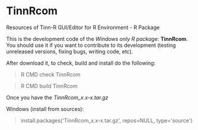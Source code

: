 TinnRcom
========

Resources of Tinn-R GUI/Editor for R Environment - R Package

This is the development code of the _Windows only R package:_ __TinnRcom__.  
You should use it if you want to contribute to its development
(testing unreleased versions, fixing bugs, writing code, etc).

After download it, to check, build and install do the following:
> R CMD check TinnRcom

> R CMD build TinnRcom

Once you have the _TinnRcom_x.x-x.tar.gz_

Windows (install from sources):
> install.packages('TinnRcom_x.x-x.tar.gz', repos=NULL, type='source')
